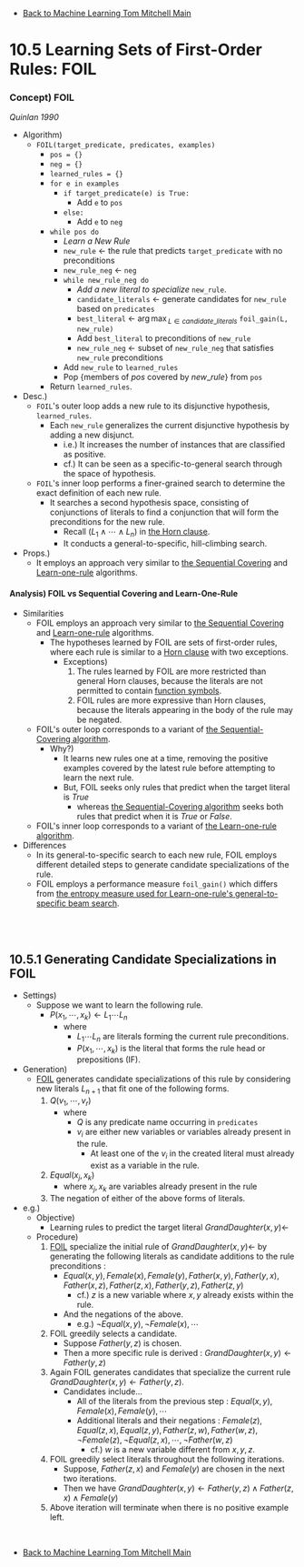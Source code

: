 * [Back to Machine Learning Tom Mitchell Main](../../main.md)

# 10.5 Learning Sets of First-Order Rules: FOIL

### Concept) FOIL
*Quinlan 1990*
- Algorithm)
  - ```FOIL(target_predicate, predicates, examples)```
    - ```pos = {}```
    - ```neg = {}```
    - ```learned_rules = {}```
    - ```for e in examples```
      - ```if target_predicate(e) is True:```
        - Add ```e``` to ```pos```
      - ```else:```
        - Add ```e``` to ```neg```
    - ```while pos do```
      - *Learn a New Rule*
      - ```new_rule``` $\leftarrow$ the rule that predicts ```target_predicate``` with no preconditions
      - ```new_rule_neg``` $\leftarrow$ ```neg```
      - ```while new_rule_neg do```
        - *Add a new literal to specialize* ```new_rule```.
        - ```candidate_literals``` $\leftarrow$ generate candidates for ```new_rule``` based on ```predicates```
        - ```best_literal``` $`\displaystyle\leftarrow \; {\arg\max}_{L\in candidate\_ literals}`$ ```foil_gain(L, new_rule)```
        - Add ```best_literal``` to preconditions of ```new_rule```
        - ```new_rule_neg``` $\leftarrow$ subset of ```new_rule_neg``` that satisfies ```new_rule``` preconditions
      - Add ```new_rule``` to ```learned_rules```
      - Pop $`\{\textrm{members of } pos \textrm{ covered by } new\_ rule\}`$ from ```pos```
    - Return ```learned_rules```.
- Desc.)
  - ```FOIL```'s outer loop adds a new rule to its disjunctive hypothesis, ```learned_rules```.
    - Each ```new_rule``` generalizes the current disjunctive hypothesis by adding a new disjunct.
      - i.e.) It increases the number of instances that are classified as positive.
      - cf.) It can be seen as a specific-to-general search through the space of hypothesis.
  - ```FOIL```'s inner loop performs a finer-grained search to determine the exact definition of each new rule.
    - It searches a second hypothesis space, consisting of conjunctions of literals to find a conjunction that will form the preconditions for the new rule.
      - Recall $(L_1\wedge\cdots\wedge L_n)$ in [the Horn clause](../04/note.md#1041-first-order-horn-clause).
      - It conducts a general-to-specific, hill-climbing search.
- Props.)
  - It employs an approach very similar to [the Sequential Covering](../02/note.md#concept-sequential-covering-algorithms) and [Learn-one-rule](../02/note.md#concept-learn-one-rule) algorithms.

#### Analysis) FOIL vs Sequential Covering and Learn-One-Rule
- Similarities
  - FOIL employs an approach very similar to [the Sequential Covering](../02/note.md#concept-sequential-covering-algorithms) and [Learn-one-rule](../02/note.md#concept-learn-one-rule) algorithms.
    - The hypotheses learned by FOIL are sets of first-order rules, where each rule is similar to a [Horn clause](../04/note.md#1041-first-order-horn-clause) with two exceptions.
      - Exceptions)
        1. The rules learned by FOIL are more restricted than general Horn clauses, because the literals are not permitted to contain [function symbols](../04/note.md#1042-terminology).
        2. FOIL rules are more expressive than Horn clauses, because the literals appearing in the body of the rule may be negated.
  - FOIL's outer loop corresponds to a variant of [the Sequential-Covering algorithm](../02/note.md#concept-sequential-covering-algorithms).
    - Why?)
      - It learns new rules one at a time, removing the positive examples covered by the latest rule before attempting to learn the next rule.
      - But, FOIL seeks only rules that predict when the target literal is $True$
        - whereas [the Sequential-Covering algorithm](../02/note.md#concept-sequential-covering-algorithms) seeks both rules that predict when it is $True$ or $False$.
  - FOIL's inner loop corresponds to a variant of [the Learn-one-rule algorithm](../02/note.md#concept-learn-one-rule).
- Differences
  - In its general-to-specific search to each new rule, FOIL employs different detailed steps to generate candidate specializations of the rule.
  - FOIL employs a performance measure ```foil_gain()``` which differs from [the entropy measure used for Learn-one-rule's general-to-specific beam search](../02/note.md#concept-general-to-specific-beam-search).

<br><br>

## 10.5.1 Generating Candidate Specializations in FOIL
- Settings)
  - Suppose we want to learn the following rule.
    - $P(x_1, \cdots, x_k) \leftarrow L_1 \cdots L_n$
      - where 
        - $L_1 \cdots L_n$ are literals forming the current rule preconditions.
        - $P(x_1, \cdots, x_k)$ is the literal that forms the rule head or prepositions ($\textrm{IF}$).
- Generation)
  - [FOIL](#concept-foil) generates candidate specializations of this rule by considering new literals $L_{n+1}$ that fit one of the following forms.
    1. $Q(v_1, \cdots, v_r)$
       - where 
         - $Q$ is any predicate name occurring in ```predicates```
         - $v_i$ are either new variables or variables already present in the rule.
           - At least one of the $v_i$ in the created literal must already exist as a variable in the rule.
    2. $Equal(x_j, x_k)$
       - where $x_j, x_k$ are variables already present in the rule
    3. The negation of either of the above forms of literals. 
- e.g.)
  - Objective)
    - Learning rules to predict the target literal $GrandDaughter(x,y) \leftarrow$
  - Procedure)
    1. [FOIL](#concept-foil) specialize the initial rule of $GrandDaughter(x,y) \leftarrow$ by generating the following literals as candidate additions to the rule preconditions :
       - $Equal ( x , y ) , Female(x), Female(y), Father(x, y), Father(y, x), Father(x, z), Father(z, x), Father(y, z), Father(z, y)$
         - cf.) $z$ is a new variable where $x,y$ already exists within the rule.
       - And the negations of the above.
         - e.g.) $\neg Equal ( x , y ) ,\neg Female(x), \cdots$
    2. FOIL greedily selects a candidate.
       - Suppose $Father(y,z)$ is chosen.
       - Then a more specific rule is derived : $GrandDaughter(x,y) \leftarrow Father(y,z)$
    3. Again FOIL generates candidates that specialize the current rule $GrandDaughter(x,y) \leftarrow Father(y,z)$.
       - Candidates include...
         - All of the literals from the previous step : $Equal ( x , y ) , Female(x), Female(y),  \cdots$
         - Additional literals and their negations : $Female(z), Equal(z, x), Equal(z, y), Father(z, w), Father(w, z), \neg Female(z), \neg Equal(z, x), \cdots, \neg Father(w, z)$
           - cf.) $w$ is a new variable different from $x,y,z$.
    4. FOIL greedily select literals throughout the following iterations.
       - Suppose, $Father(z, x)$ and $Female(y)$ are chosen in the next two iterations.
       - Then we have $GrandDaughter(x,y) \leftarrow Father(y,z) \wedge Father(z, x) \wedge Female(y)$
    5. Above iteration will terminate when there is no positive example left.



<br>

* [Back to Machine Learning Tom Mitchell Main](../../main.md)